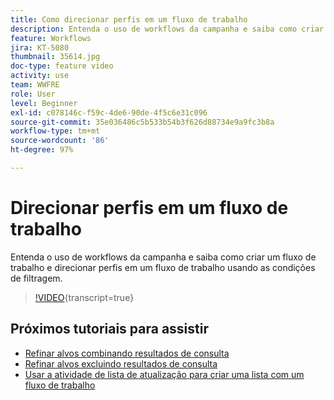 ```yaml
---
title: Como direcionar perfis em um fluxo de trabalho
description: Entenda o uso de workflows da campanha e saiba como criar um fluxo de trabalho e direcionar perfis em um fluxo de trabalho usando as condições de filtragem.
feature: Workflows
jira: KT-5080
thumbnail: 35614.jpg
doc-type: feature video
activity: use
team: WWFRE
role: User
level: Beginner
exl-id: c078146c-f59c-4de6-90de-4f5c6e31c096
source-git-commit: 35e036486c5b533b54b3f626d88734e9a9fc3b8a
workflow-type: tm+mt
source-wordcount: '86'
ht-degree: 97%

---
```


# Direcionar perfis em um fluxo de trabalho

Entenda o uso de workflows da campanha e saiba como criar um fluxo de trabalho e direcionar perfis em um fluxo de trabalho usando as condições de filtragem.

>[!VIDEO](https://video.tv.adobe.com/v/35614?quality=12&learn=on){transcript=true}

## Próximos tutoriais para assistir

* [Refinar alvos combinando resultados de consulta](/help/automating-with-workflows/refining-targets-by-combining-query-results.md)
* [Refinar alvos excluindo resultados de consulta](/help/automating-with-workflows/refining-targets-by-excluding-query-results.md)
* [Usar a atividade de lista de atualização para criar uma lista com um fluxo de trabalho](/help/automating-with-workflows/using-the-update-list-activity.md)
